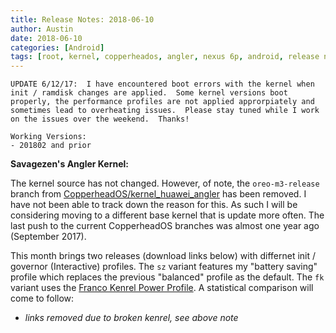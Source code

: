 ```yaml
---
title: Release Notes: 2018-06-10
author: Austin
date: 2018-06-10
categories: [Android]
tags: [root, kernel, copperheados, angler, nexus 6p, android, release notes]
---
```


```
UPDATE 6/12/17:  I have encountered boot errors with the kernel when init / ramdisk changes are applied.  Some kernel versions boot properly, the performance profiles are not applied approrpiately and sometimes lead to overheating issues.  Please stay tuned while I work on the issues over the weekend.  Thanks!

Working Versions:
- 201802 and prior
```

**Savagezen's Angler Kernel:**

The kernel source has not changed.  However, of note, the ```oreo-m3-release``` branch from [CopperheadOS/kernel_huawei_angler](https://github.com/copperheados/kernel_huawei_angler) has been removed.  I have not been able to track down the reason for this.  As such I will be considering moving to a different base kernel that is update more often.  The last push to the current CopperheadOS branches was almost one year ago (September 2017).

This month brings two releases (download links below) with differnet init / governor (Interactive) profiles.  The ```sz``` variant features my "battery saving" profile which replaces the previous "balanced" profile as the default.  The ```fk``` variant uses the [Franco Kenrel Power Profile](https://forum.xda-developers.com/nexus-6p/general/power-profiles-francokernel-kernel-t3742799).  A statistical comparison will come to follow:

- *links removed due to broken kenrel, see above note*
